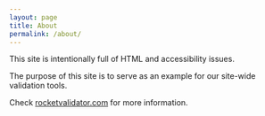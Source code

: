 ```yaml
---
layout: page
title: About
permalink: /about/
---
```


This site is intentionally full of HTML and accessibility issues.

The purpose of this site is to serve as an example for our site-wide validation tools.

Check [rocketvalidator.com](https://rocketvalidator.com) for more information.
